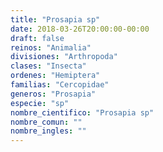 ```yaml
---
title: "Prosapia sp"
date: 2018-03-26T20:00:00-00:00
draft: false
reinos: "Animalia"
divisiones: "Arthropoda"
clases: "Insecta"
ordenes: "Hemiptera"
familias: "Cercopidae"
generos: "Prosapia"
especie: "sp"
nombre_cientifico: "Prosapia sp"
nombre_comun: ""
nombre_ingles: ""
---
```

